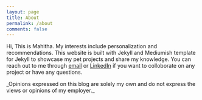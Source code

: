 ```yaml
---
layout: page
title: About
permalink: /about
comments: false
---
```


<div class="row justify-content-between">

<p>Hi, This is Mahitha. My interests include personalization and recommendations. This website is built with Jekyll and Mediumish template for Jekyll to showcase my pet projects and share my knowledge. You can reach out to me through <a href="mailto:mahitasree@gmail.com">email</a> or <a href="https://www.linkedin.com/in/mahithasree/">LinkedIn</a> if you want to colloborate on any project or have any questions.</p>
  
<p>_Opinions expressed on this blog are solely my own and do not express the views or opinions of my employer._</p>

</div>
